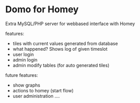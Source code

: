 # Domo for Homey

Extra MySQL/PHP server for webbased interface with Homey

features:
- tiles with current values generated from database
- what happened? Shows log of given timeslot
- user login
- admin login
- admin modify tables (for auto generated tiles)

future features:
- show graphs
- actions to homey (start flow)
- user administration
....
